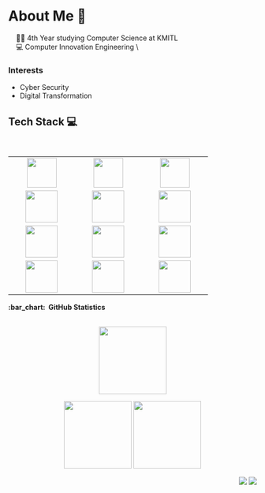 # About Me 🤺
&nbsp;&nbsp;&nbsp; 👨‍🎓 4th Year studying Computer Science at KMITL \
&nbsp;&nbsp;&nbsp; 💻 Computer Innovation Engineering \
### Interests 
* Cyber Security
* Digital Transformation


## Tech Stack :computer:

<br>
<table>
<tbody>
 <tr>
<td align="center" width="20%">
<img height=60px src="https://img.shields.io/badge/NodeJS-339933.svg?&style=flat&logo=node.js&logoColor=white"> 
</td>

<td align="center" width="20%">
<img height=60px src="https://img.shields.io/badge/Amazon-232F3E.svg?&style=flat&logo=amazon-aws&logoColor=white"> 
</td>

<td align="center" width="20%">
<img height=60px src="https://img.shields.io/badge/Docker-2496ED.svg?&style=flat&logo=docker&logoColor=white"> 
</td>
</tr>

<tr>
<td align="center" width="20%">
<img height=65px src="https://tinyurl.com/bdtvn8ny"> 
</td>

<td align="center" width="20%">
<img height=65px src="https://img.shields.io/badge/GIT-%23F05033.svg?&style=flat&logo=git&logoColor=white"> 
</td>

<td align="center" width="20%">
<img height=65px src="https://img.shields.io/badge/Jenkins-2496ED.svg?&style=flat&logo=jenkins&logoColor=white"> 
</td>
</tr>

<tr>
<td align="center" width="20%">
<img height=65px src="https://img.shields.io/badge/Kubernetes-2496ED.svg?&style=flat&logo=kubernetes&logoColor=white"> 
</td>

<td align="center" width="20%">
<img height=65px src="https://img.shields.io/badge/Linux-FCC624?style=flat&logo=linux&logoColor=black"> 
</td>



<td align="center" width="20%">
<img height=65px src="https://img.shields.io/badge/Golang-3776AB.svg?&style=flat&logo=GoLand&logoColor=white"> 
</td>
</tr>

<tr>
<td align="center" width="20%">
<img height=65px src="https://img.shields.io/badge/MongoDB-47A248.svg?&style=flat&logo=mongodb&logoColor=white"> 
</td>

<td align="center" width="20%">
<img height=65px src="https://img.shields.io/badge/Nginx-269539.svg?&style=flat&logo=nginx&logoColor=white"> 
</td>

<td align="center" width="20%">
<img height=65px src="https://img.shields.io/badge/MySQL-4479A1.svg?&style=flat&logo=mysql&logoColor=white"> 
</td>
</tr>

</tbody>
</table>

<div>
  <summary><b>:bar_chart: &nbsp;GitHub Statistics</b></summary>
  <br/>
    <p align="center">
        <img height="137px" src="https://github-readme-streak-stats.herokuapp.com/?user=matthewjmc&hide_border=true&theme=nightowl" />
    </p>
    <p align="center">
        <img height="137px" src="https://github-readme-stats.vercel.app/api?username=matthewjmc&hide_title=true&hide_border=true&show_icons=true&include_all_commits=true&count_private=true&line_height=21&theme=nightowl" /> <img height="137px" src="https://github-readme-stats.vercel.app/api/top-langs/?username=matthewjmc&hide=html&hide_title=true&hide_border=true&layout=compact&langs_count=8&theme=nightowl" />
    </p>
</div>


<p align="right">
<img src="https://komarev.com/ghpvc/?username=matthewjmc&style=plastic&label=Views"><img>
<img src="https://badges.pufler.dev/visits/matthewjmc/matthewjmc?color=black&logo=github" />
</p>
